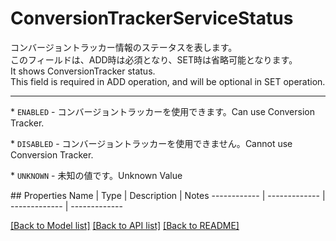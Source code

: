 # ConversionTrackerServiceStatus

<div lang=\"ja\"> コンバージョントラッカー情報のステータスを表します。<br> このフィールドは、ADD時は必須となり、SET時は省略可能となります。 </div> <div lang=\"en\"> It shows ConversionTracker status.<br> This field is required in ADD operation, and will be optional in SET operation. </div> <hr> <p>* <code>ENABLED</code> - <span lang=\"ja\">コンバージョントラッカーを使用できます。</span><span lang=\"en\">Can use Conversion Tracker.</span></p> <p>* <code>DISABLED</code> - <span lang=\"ja\">コンバージョントラッカーを使用できません。</span><span lang=\"en\">Cannot use Conversion Tracker.</span></p> <p>* <code>UNKNOWN</code> - <span lang=\"ja\">未知の値です。</span><span lang=\"en\">Unknown Value</span></p> 
## Properties
Name | Type | Description | Notes
------------ | ------------- | ------------- | -------------

[[Back to Model list]](../README.md#documentation-for-models) [[Back to API list]](../README.md#documentation-for-api-endpoints) [[Back to README]](../README.md)



